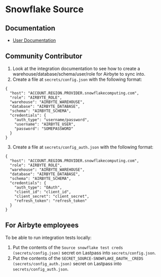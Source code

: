 # Snowflake Source

## Documentation
* [User Documentation](https://docs.airbyte.io/integrations/sources/snowflake)

## Community Contributor
1. Look at the integration documentation to see how to create a warehouse/database/schema/user/role for Airbyte to sync into.
1. Create a file at `secrets/config.json` with the following format:
```
{
  "host": "ACCOUNT.REGION.PROVIDER.snowflakecomputing.com",
  "role": "AIRBYTE_ROLE",
  "warehouse": "AIRBYTE_WAREHOUSE",
  "database": "AIRBYTE_DATABASE",
  "schema": "AIRBYTE_SCHEMA",
  "credentials": {
    "auth_type": "username/password",
    "username": "AIRBYTE_USER",
    "password": "SOMEPASSWORD"
  }
}
```
3. Create a file at `secrets/config_auth.json` with the following format:
```
{
  "host": "ACCOUNT.REGION.PROVIDER.snowflakecomputing.com",
  "role": "AIRBYTE_ROLE",
  "warehouse": "AIRBYTE_WAREHOUSE",
  "database": "AIRBYTE_DATABASE",
  "schema": "AIRBYTE_SCHEMA",
  "credentials": {
    "auth_type": "OAuth",
    "client_id": "client_id",
    "client_secret": "client_secret",
    "refresh_token": "refresh_token"
  }
}
```
## For Airbyte employees
To be able to run integration tests locally:
1. Put the contents of the `Source snowflake test creds (secrets/config.json)` secret on Lastpass into `secrets/config.json`.
1. Put the contents of the `SECRET_SOURCE-SNOWFLAKE_OAUTH__CREDS (secrets/config_auth.json)` secret on Lastpass into `secrets/config_auth.json`.
